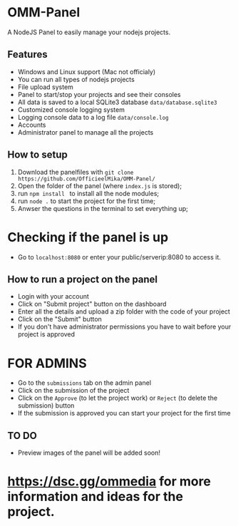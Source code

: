 # OMM-Panel
A NodeJS Panel to easily manage your nodejs projects.

## Features
- Windows and Linux support (Mac not officialy)
- You can run all types of nodejs projects
- File upload system
- Panel to start/stop your projects and see their consoles
- All data is saved to a local SQLite3 database `data/database.sqlite3`
- Customized console logging system
- Logging console data to a log file `data/console.log`
- Accounts
- Administrator panel to manage all the projects

## How to setup
1. Download the panelfiles with `git clone https://github.com/OfficieelMika/OMM-Panel/`
2. Open the folder of the panel (where `index.js` is stored);
3. run `npm install ` to install all the node modules;
4. run `node .` to start the project for the first time;
5. Anwser the questions in the terminal to set everything up;

#  Checking if the panel is up
- Go to `localhost:8080` or enter your public/serverip:8080 to access it.

## How to run a project on the panel
- Login with your account
- Click on "Submit project" button on the dashboard
- Enter all the details and upload a zip folder with the code of your project
- Click on the "Submit" button
- If you don't have administrator permissions you have to wait before your project is approved
# FOR ADMINS
- Go to the `submissions` tab on the admin panel
- Click on the submission of the project
- Click on the `Approve` (to let the project work) or `Reject` (to delete the submission) button
- If the submission is approved you can start your project for the first time

## TO DO
- Preview images of the panel will be added soon!
# https://dsc.gg/ommedia for more information and ideas for the project.
